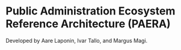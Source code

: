 # Public Administration Ecosystem Reference Architecture (PAERA)

Developed by Aare Laponin, Ivar Tallo, and Margus Magi.
